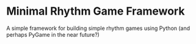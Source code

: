 # Minimal Rhythm Game Framework

A simple framework for building simple rhythm games using Python (and perhaps PyGame in the near future?)